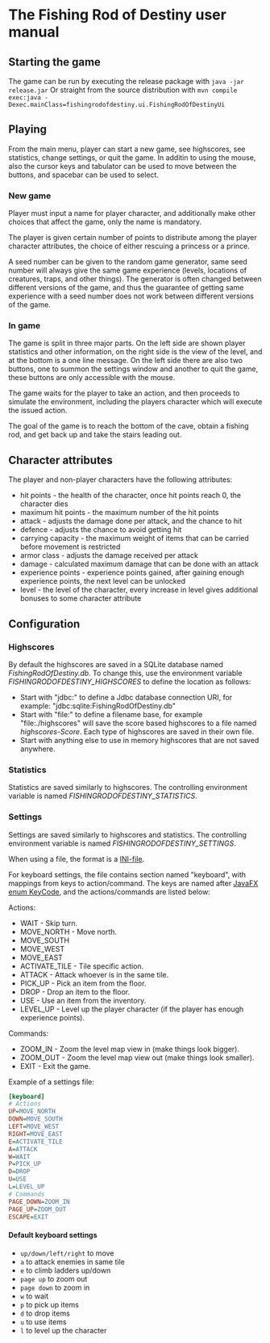 # The Fishing Rod of Destiny user manual

## Starting the game

The game can be run by executing the release package with
```java -jar release.jar```
Or straight from the source distribution with
```mvn compile exec:java -Dexec.mainClass=fishingrodofdestiny.ui.FishingRodOfDestinyUi```

## Playing

From the main menu, player can start a new game, see highscores, see statistics, change settings, or quit the game. In additin to using the mouse, also the cursor keys and tabulator can be used to move between the buttons, and spacebar can be used to select.

### New game

Player must input a name for player character, and additionally make other choices that affect the game, only the name is mandatory.

The player is given certain number of points to distribute among the player character attributes, the choice of either rescuing a princess or a prince.

A seed number can be given to the random game generator, same seed number will always give the same game experience (levels, locations of creatures, traps, and other things). The generator is often changed between different versions of the game, and thus the guarantee of getting same experience with a seed number does not work between different versions of the game.

### In game

The game is split in three major parts. On the left side are shown player statistics and other information, on the right side is the view of the level, and at the bottom is a one line message. On the left side there are also two buttons, one to summon the settings window and another to quit the game, these buttons are only accessible with the mouse.

The game waits for the player to take an action, and then proceeds to simulate the environment, including the players character which will execute the issued action.

The goal of the game is to reach the bottom of the cave, obtain a fishing rod, and get back up and take the stairs leading out.

## Character attributes

The player and non-player characters have the following attributes:

* hit points - the health of the character, once hit points reach 0, the character dies
* maximum hit points - the maximum number of the hit points
* attack - adjusts the damage done per attack, and the chance to hit
* defence - adjusts the chance to avoid getting hit
* carrying capacity - the maximum weight of items that can be carried before movement is restricted
* armor class - adjusts the damage received per attack
* damage - calculated maximum damage that can be done with an attack
* experience points - experience points gained, after gaining enough experience points, the next level can be unlocked
* level - the level of the character, every increase in level gives additional bonuses to some character attribute


## Configuration

### Highscores

By default the highscores are saved in a SQLite database named *FishingRodOfDestiny.db*. To change this, use the environment variable *FISHINGRODOFDESTINY_HIGHSCORES* to define the location as follows:

* Start with "jdbc:" to define a Jdbc database connection URI, for example: "jdbc:sqlite:FishingRodOfDestiny.db"
* Start with "file:" to define a filename base, for example "file:./highscores" will save the score based highscores to a file named *highscores-Score*. Each type of highscores are saved in their own file.
* Start with anything else to use in memory highscores that are not saved anywhere.

### Statistics

Statistics are saved similarly to highscores. The controlling environment variable is named *FISHINGRODOFDESTINY_STATISTICS*.


### Settings

Settings are saved similarly to highscores and statistics. The controlling environment variable is named *FISHINGRODOFDESTINY_SETTINGS*.

When using a file, the format is a [INI-file](https://en.wikipedia.org/wiki/INI_file).

For keyboard settings, the file contains section named "keyboard", with mappings from keys to action/command.
The keys are named after [JavaFX enum KeyCode](https://docs.oracle.com/javase/8/javafx/api/javafx/scene/input/KeyCode.html), and the actions/commands are listed below:

Actions:
* WAIT          - Skip turn.
* MOVE_NORTH    - Move north.
* MOVE_SOUTH
* MOVE_WEST
* MOVE_EAST
* ACTIVATE_TILE - Tile specific action.
* ATTACK        - Attack whoever is in the same tile.
* PICK_UP       - Pick an item from the floor.
* DROP          - Drop an item to the floor.
* USE           - Use an item from the inventory.
* LEVEL_UP      - Level up the player character (if the player has enough experience points).

Commands:
* ZOOM_IN       - Zoom the level map view in (make things look bigger).
* ZOOM_OUT      - Zoom the level map view out (make things look smaller).
* EXIT          - Exit the game.

Example of a settings file:
```INI
[keyboard]
# Actions
UP=MOVE_NORTH
DOWN=MOVE_SOUTH
LEFT=MOVE_WEST
RIGHT=MOVE_EAST
E=ACTIVATE_TILE
A=ATTACK
W=WAIT
P=PICK_UP
D=DROP
U=USE
L=LEVEL_UP
# Commands
PAGE_DOWN=ZOOM_IN
PAGE_UP=ZOOM_OUT
ESCAPE=EXIT
```


#### Default keyboard settings

* `up/down/left/right` to move
* `a` to attack enemies in same tile
* `e` to climb ladders up/down
* `page up` to zoom out
* `page down` to zoom in
* `w` to wait
* `p` to pick up items
* `d` to drop items
* `u` to use items
* `l` to level up the character
